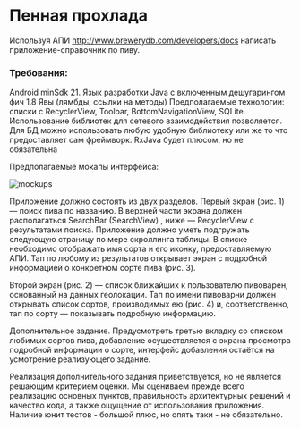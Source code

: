 # Пенная прохлада

Используя АПИ http://www.brewerydb.com/developers/docs написать приложение-справочник по пиву. 

### Требования: 
Android minSdk 21.  Язык разработки Java с включенным дешугарингом фич 1.8 Явы (лямбды, ссылки на методы) 
Предполагаемые технологии: списки с RecyclerView, Toolbar, BottomNavigationView, SQLite. Использование библиотек для сетевого взаимодействия позволяется. Для БД можно использовать любую удобную библиотеку или же то что предоставляет сам фреймворк.   RxJava будет плюсом, но не обязательна

Предполагаемые мокапы интерфейса:

![mockups](https://lh5.googleusercontent.com/piwRR2q3VS1QF_j8AR5VzEMR35x57Gi4ez6bHGm7-5we56_qNullwQpTJb8EYMbef5j9onuS19wyNPfkjygu684Hd1-UIi7ll7xA_GqWQXo1TU9EpZ3OQcSPDYdcU642DdDwvSy9)

Приложение должно состоять из двух разделов. 
Первый экран (рис. 1) — поиск пива по названию. В верхней части экрана должен располагаться SearchBar (SearchView) , ниже — RecyclerView с результатами поиска. Приложение должно уметь подгружать следующую страницу по мере скроллинга таблицы. В списке необходимо отображать имя сорта и его иконку, предоставляемую АПИ. Тап по любому из результатов открывает экран с подробной информацией о конкретном сорте пива (рис. 3).

Второй экран (рис. 2) — список ближайших к пользователю пивоварен, основанный на данных геолокации. Тап по имени пивоварни должен открывать список сортов, производимых ею (рис. 4) и, соответственно, тап по сорту — показывать подробную информацию.

Дополнительное задание. Предусмотреть третью вкладку со списком любимых сортов пива, добавление осуществляется с экрана просмотра подробной информации о сорте, интерфейс добавления остаётся на усмотрение реализующего задание.

Реализация дополнительного задания приветствуется, но не является решающим критерием оценки. Мы оцениваем прежде всего реализацию основных пунктов, правильность архитектурных решений и качество кода, а также ощущение от использования приложения.
Наличие юнит тестов - большой плюс, но опять таки - не обязательно.
